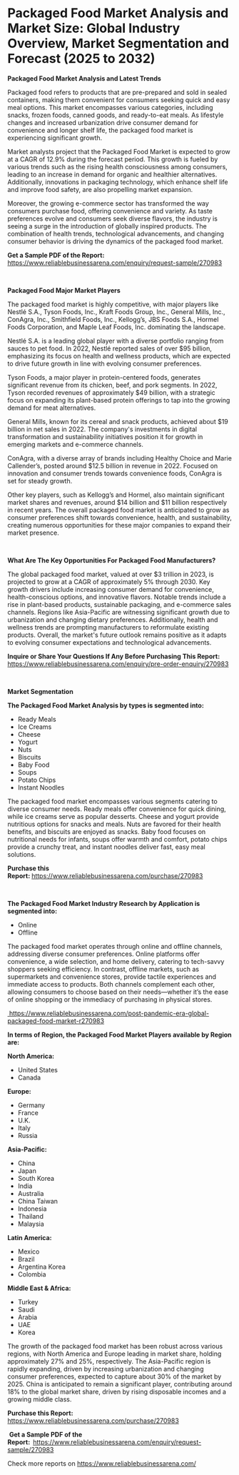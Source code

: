 <p><h1>Packaged Food Market Analysis and Market Size: Global Industry Overview, Market Segmentation and Forecast (2025 to 2032)</h1></p><p><strong>Packaged Food Market Analysis and Latest Trends</strong></p>
<p><p>Packaged food refers to products that are pre-prepared and sold in sealed containers, making them convenient for consumers seeking quick and easy meal options. This market encompasses various categories, including snacks, frozen foods, canned goods, and ready-to-eat meals. As lifestyle changes and increased urbanization drive consumer demand for convenience and longer shelf life, the packaged food market is experiencing significant growth.</p><p>Market analysts project that the Packaged Food Market is expected to grow at a CAGR of 12.9% during the forecast period. This growth is fueled by various trends such as the rising health consciousness among consumers, leading to an increase in demand for organic and healthier alternatives. Additionally, innovations in packaging technology, which enhance shelf life and improve food safety, are also propelling market expansion. </p><p>Moreover, the growing e-commerce sector has transformed the way consumers purchase food, offering convenience and variety. As taste preferences evolve and consumers seek diverse flavors, the industry is seeing a surge in the introduction of globally inspired products. The combination of health trends, technological advancements, and changing consumer behavior is driving the dynamics of the packaged food market.</p></p>
<p><strong>Get a Sample PDF of the Report:&nbsp;</strong> <a href="https://www.reliablebusinessarena.com/enquiry/request-sample/270983?utm_campaign=3039&utm_medium=2&utm_source=Github&utm_content=ia&utm_term=30032025&utm_id=packaged-food">https://www.reliablebusinessarena.com/enquiry/request-sample/270983</a></p>
<p>&nbsp;</p>
<p><strong>Packaged Food Major Market Players</strong></p>
<p><p>The packaged food market is highly competitive, with major players like Nestlé S.A., Tyson Foods, Inc., Kraft Foods Group, Inc., General Mills, Inc., ConAgra, Inc., Smithfield Foods, Inc., Kellogg’s, JBS Foods S.A., Hormel Foods Corporation, and Maple Leaf Foods, Inc. dominating the landscape.</p><p>Nestlé S.A. is a leading global player with a diverse portfolio ranging from sauces to pet food. In 2022, Nestlé reported sales of over $95 billion, emphasizing its focus on health and wellness products, which are expected to drive future growth in line with evolving consumer preferences.</p><p>Tyson Foods, a major player in protein-centered foods, generates significant revenue from its chicken, beef, and pork segments. In 2022, Tyson recorded revenues of approximately $49 billion, with a strategic focus on expanding its plant-based protein offerings to tap into the growing demand for meat alternatives.</p><p>General Mills, known for its cereal and snack products, achieved about $19 billion in net sales in 2022. The company's investments in digital transformation and sustainability initiatives position it for growth in emerging markets and e-commerce channels.</p><p>ConAgra, with a diverse array of brands including Healthy Choice and Marie Callender’s, posted around $12.5 billion in revenue in 2022. Focused on innovation and consumer trends towards convenience foods, ConAgra is set for steady growth.</p><p>Other key players, such as Kellogg’s and Hormel, also maintain significant market shares and revenues, around $14 billion and $11 billion respectively in recent years. The overall packaged food market is anticipated to grow as consumer preferences shift towards convenience, health, and sustainability, creating numerous opportunities for these major companies to expand their market presence.</p></p>
<p>&nbsp;</p>
<p><strong>What Are The Key Opportunities For Packaged Food Manufacturers?</strong></p>
<p><p>The global packaged food market, valued at over $3 trillion in 2023, is projected to grow at a CAGR of approximately 5% through 2030. Key growth drivers include increasing consumer demand for convenience, health-conscious options, and innovative flavors. Notable trends include a rise in plant-based products, sustainable packaging, and e-commerce sales channels. Regions like Asia-Pacific are witnessing significant growth due to urbanization and changing dietary preferences. Additionally, health and wellness trends are prompting manufacturers to reformulate existing products. Overall, the market's future outlook remains positive as it adapts to evolving consumer expectations and technological advancements.</p></p>
<p><strong>Inquire or Share Your Questions If Any Before Purchasing This Report:</strong> <a href="https://www.reliablebusinessarena.com/enquiry/pre-order-enquiry/270983?utm_campaign=3039&utm_medium=2&utm_source=Github&utm_content=ia&utm_term=30032025&utm_id=packaged-food">https://www.reliablebusinessarena.com/enquiry/pre-order-enquiry/270983</a></p>
<p>&nbsp;</p>
<p><strong>Market Segmentation</strong></p>
<p><strong>The Packaged Food Market Analysis by types is segmented into:</strong></p>
<p><ul><li>Ready Meals</li><li>Ice Creams</li><li>Cheese</li><li>Yogurt</li><li>Nuts</li><li>Biscuits</li><li>Baby Food</li><li>Soups</li><li>Potato Chips</li><li>Instant Noodles</li></ul></p>
<p><p>The packaged food market encompasses various segments catering to diverse consumer needs. Ready meals offer convenience for quick dining, while ice creams serve as popular desserts. Cheese and yogurt provide nutritious options for snacks and meals. Nuts are favored for their health benefits, and biscuits are enjoyed as snacks. Baby food focuses on nutritional needs for infants, soups offer warmth and comfort, potato chips provide a crunchy treat, and instant noodles deliver fast, easy meal solutions.</p></p>
<p><strong>Purchase this Report:&nbsp;</strong><a href="https://www.reliablebusinessarena.com/purchase/270983?utm_campaign=3039&utm_medium=2&utm_source=Github&utm_content=ia&utm_term=30032025&utm_id=packaged-food">https://www.reliablebusinessarena.com/purchase/270983</a></p>
<p>&nbsp;</p>
<p><strong>The Packaged Food Market Industry Research by Application is segmented into:</strong></p>
<p><ul><li>Online</li><li>Offline</li></ul></p>
<p><p>The packaged food market operates through online and offline channels, addressing diverse consumer preferences. Online platforms offer convenience, a wide selection, and home delivery, catering to tech-savvy shoppers seeking efficiency. In contrast, offline markets, such as supermarkets and convenience stores, provide tactile experiences and immediate access to products. Both channels complement each other, allowing consumers to choose based on their needs—whether it’s the ease of online shopping or the immediacy of purchasing in physical stores.</p></p>
<p><a href="https://www.reliablebusinessarena.com/post-pandemic-era-global-packaged-food-market-r270983?utm_campaign=3039&utm_medium=2&utm_source=Github&utm_content=ia&utm_term=30032025&utm_id=packaged-food">&nbsp;https://www.reliablebusinessarena.com/post-pandemic-era-global-packaged-food-market-r270983</a></p>
<p><strong>In terms of Region, the Packaged Food Market Players available by Region are:</strong></p>
<p>
    <p> <strong> North America: </strong>
        <ul>
            <li>United States</li>
            <li>Canada</li>
        </ul>
        </p> 
    <p> <strong> Europe: </strong>
        <ul>
            <li>Germany</li>
            <li>France</li>
            <li>U.K.</li>
            <li>Italy</li>
            <li>Russia</li>
        </ul>
        </p> 
    <p> <strong> Asia-Pacific: </strong>
        <ul>
            <li>China</li>
            <li>Japan</li>
            <li>South Korea</li>
            <li>India</li>
            <li>Australia</li>
            <li>China Taiwan</li>
            <li>Indonesia</li>
            <li>Thailand</li>
            <li>Malaysia</li>
        </ul>
        </p> 
    <p> <strong> Latin America: </strong>
        <ul>
            <li>Mexico</li>
            <li>Brazil</li>
            <li>Argentina Korea</li>
            <li>Colombia</li>
        </ul>
        </p> 
    <p> <strong> Middle East & Africa: </strong>
        <ul>
            <li>Turkey</li>
            <li>Saudi</li>
            <li>Arabia</li>
            <li>UAE</li>
            <li>Korea</li>
        </ul>
    </p>
    </p>
<p><p>The growth of the packaged food market has been robust across various regions, with North America and Europe leading in market share, holding approximately 27% and 25%, respectively. The Asia-Pacific region is rapidly expanding, driven by increasing urbanization and changing consumer preferences, expected to capture about 30% of the market by 2025. China is anticipated to remain a significant player, contributing around 18% to the global market share, driven by rising disposable incomes and a growing middle class.</p></p>
<p><strong>Purchase this Report: </strong><a href="https://www.reliablebusinessarena.com/purchase/270983?utm_campaign=3039&utm_medium=2&utm_source=Github&utm_content=ia&utm_term=30032025&utm_id=packaged-food">https://www.reliablebusinessarena.com/purchase/270983</a></p>
<p>&nbsp;<strong>Get a Sample PDF of the Report:&nbsp;&nbsp;</strong><a href="https://www.reliablebusinessarena.com/enquiry/request-sample/270983?utm_campaign=3039&utm_medium=2&utm_source=Github&utm_content=ia&utm_term=30032025&utm_id=packaged-food">https://www.reliablebusinessarena.com/enquiry/request-sample/270983</a></p>
<p><strong></strong></p>
<p>Check more reports on <a href="https://www.reliablebusinessarena.com/?utm_campaign=3039&utm_medium=2&utm_source=Github&utm_content=ia&utm_term=30032025&utm_id=packaged-food">https://www.reliablebusinessarena.com/</a></p>